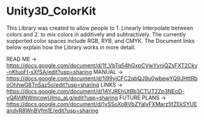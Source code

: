 # Unity3D_ColorKit

This Library was created to allow people to 1. Linearly Interpolate between colors and 2. to mix colors in additively and subtractively.
The currently supported color spaces include RGB, RYB, and CMYK.
The Document links below explain how the Library works in more detail.

READ ME -> https://docs.google.com/document/d/1f_VbTq54hGxpCVwYvniQZsFXT2Ckv-nKtuoFI-sXfSA/edit?usp=sharing
MANUAL -> https://docs.google.com/document/d/1i99yjCFC2qbQJ9u0wbewYQ9JHttRboOhhwG6TnSaz5o/edit?usp=sharing
LINKS -> https://docs.google.com/document/d/1AYJREhUtBb3CTUT2Zp3NEoD-yQAVdNWmcowUlmo_aLg/edit?usp=sharing
FUTURE PLANS -> https://docs.google.com/document/d/1ySSoXoBVbZYaIvFXMarz5fZEkSYUEandyR8WnBVfm1E/edit?usp=sharing
